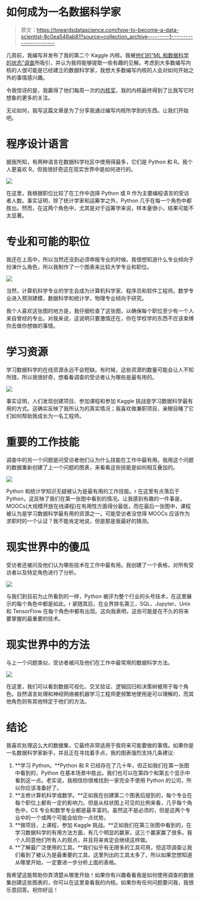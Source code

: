 # 如何成为一名数据科学家

> 原文：<https://towardsdatascience.com/how-to-become-a-data-scientist-8c0ea546ab81?source=collection_archive---------1----------------------->

几周前，我编写并发布了我的第二个 Kaggle 内核。我被[他们的“ML 和数据科学的状态”调查](https://www.kaggle.com/surveys/2017)所吸引，并认为我将能够提取一些有趣的见解。考虑到大多数编写内核的人很可能是已经建立的数据科学家，我想大多数编写内核的人会对如何开始之外的事情感兴趣。

令我惊讶的是，我赢得了他们每周一次的[内核奖](https://www.kaggle.com/about/datasets-awards/kernels)，我的内核最终得到了比我写它时想象的更多的关注。

无论如何，我写这篇文章是为了分享我通过编写内核所学到的东西。让我们开始吧。

# 程序设计语言

据我所知，有两种语言在数据科学社区中使用得最多，它们是 Python 和 R。我个人更喜欢 R，但我很好奇这在现实世界中是如何进行的。

![](img/d2c0623b8e7526f95394848d2698ab93.png)

在这里，我根据职位比较了在工作中选择 Python 或 R 作为主要编程语言的受访者人数。事实证明，除了统计学家和运筹学之外，Python 几乎在每一个角色中都胜出。然而，在这两个角色中，尤其是对于运筹学来说，样本量很小，结果可能不太显著。

# 专业和可能的职位

我还在上高中，所以当然还没到必须申报专业的时候。我很想知道什么专业倾向于扮演什么角色，所以我制作了一个图表来比较大学专业和职位。

![](img/c021d0a4698258dfb0966affc167b2d2.png)

当然，计算机科学专业的学生会成为计算机科学家、程序员和软件工程师。数学专业进入预测建模，数据科学和统计学，物理专业倾向于研究。

我个人喜欢这张图的地方是，我仔细检查了这张图，以确保每个职位至少有一个人来自曾经的专业。对我来说，这说明只要激情还在，你在学校学的东西不应该束缚你去做你想做的事情。

# 学习资源

学习数据科学的在线资源永远不会短缺。有时候，这些资源的数量可能会让人不知所措，所以我很好奇，想看看调查的受访者认为哪些是最有用的。

![](img/9a231f48c93fd69921c899b596a6419f.png)

事实证明，人们发现创建项目、参加课程和参加 Kaggle 挑战是学习数据科学最有用的方式。这确实反映了我所认为的真实情况；我喜欢做兼职项目，亲眼目睹了它们如何帮助我成长为一名工程师。

# 重要的工作技能

调查中的另一个问题是问受访者他们认为什么技能在工作中最有用。我用这个问题的数据重新创建了上一个问题的图表，来看看这些技能是如何相互叠加的。

![](img/e49bf3cfb0cce31d92b6a10572bf3070.png)

Python 和统计学知识无疑被认为是最有用的工作技能。r 在这里有点落后于 Python，这反映了我们在第一张图中看到的情况。让我感到有趣的一件事是，MOOCs(大规模开放在线课程)在有用性方面得分最低，而在最后一张图中，课程被认为是学习数据科学最有用的资源之一。可能受访者没觉得 MOOCs 应该作为求职时的一个认证？我不能肯定地说，但是那是我最好的猜测。

# 现实世界中的傻瓜

受访者还被问及他们认为哪些技术在工作中最有用。我创建了一个表格，对所有受访者以及特定角色进行了分析。

![](img/9dd991fbfd0f3855064586aee807b048.png)

与我们到目前为止所看到的一样，Python 被评为整个行业的头号技术，在这里展示的每个角色中都是如此。r 紧随其后，在业界排名第三，SQL、Jupyter、Unix 和 TensorFlow 在每个角色中都有出现。这向我表明，这些可能是在不久的将来要掌握的最重要的技术。

# 现实世界中的方法

与上一个问题类似，受访者被问及他们在工作中最常用的数据科学方法。

![](img/750bc468bba5f60b81f068b9c2378b2b.png)

在这里，我们可以看到数据可视化、交叉验证、逻辑回归和决策树被用于每个角色。自然语言处理和神经网络被机器学习工程师更频繁地使用是可以理解的，而其他角色则有其他特定于他们的方法。

# 结论

我喜欢处理这么大的数据集，它最终非常适用于我将来可能要做的事情。如果你是一名数据科学家新手，并且正在寻找着手点，我的图表强烈支持几条建议:

1.  **学习 Python。**Python 和 R 已经存在了几十年，但正如我们在第一张图中看到的，Python 在基本场景中胜出。我们也可以在第四个和第五个显示中看到这一点。老实说，我相信你很难找到一家完全不使用 Python 的公司，所以你应该准备好了。
2.  **主修计算机科学或数学。**正如我在创建第二个图表后提到的，每个专业在每个职位上都有一定的影响力。但是从柱状图上可见的比例来看，几乎每个角色中，CS 专业和数学专业都是最丰富的。虽然这不是必须的，但是这两个专业中的一个或两个可能会给你一点优势。
3.  **做项目，上课程，参加 Kaggle 挑战。**正如我们在第三张图中看到的，在学习数据科学的有用方法方面，有几个明显的赢家，这三个赢家赢了很多。我个人同意他们所有人的观点，并且将来肯定会继续这样做。
4.  **了解最广泛使用的工具。**我们似乎有无限多的工具可用，但这项调查让我们看到了被认为是最重要的工具。这里列出的工具太多了，所以如果您想知道从哪里开始，一定要进一步分析上面的表格。

我希望这能帮助你弄清楚从哪里开始！如果你有兴趣看看我是如何使用调查的数据集创建这些图表的，你可以在这里查看我的内核。如果你有任何问题要问我，我很乐意回答。祝你好运！
